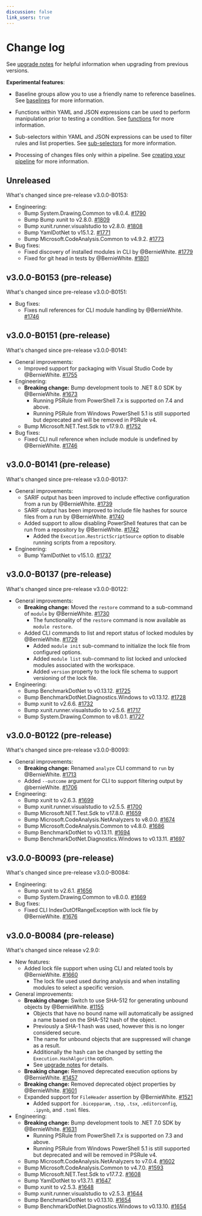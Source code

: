 ```yaml
---
discussion: false
link_users: true
---
```


# Change log

See [upgrade notes][1] for helpful information when upgrading from previous versions.

  [1]: https://aka.ms/ps-rule/upgrade

**Experimental features**:

- Baseline groups allow you to use a friendly name to reference baselines.
  See [baselines][6] for more information.
- Functions within YAML and JSON expressions can be used to perform manipulation prior to testing a condition.
  See [functions][3] for more information.
- Sub-selectors within YAML and JSON expressions can be used to filter rules and list properties.
  See [sub-selectors][4] for more information.
- Processing of changes files only within a pipeline.
  See [creating your pipeline][5] for more information.

  [3]: expressions/functions.md
  [4]: expressions/sub-selectors.md
  [5]: creating-your-pipeline.md#processing-changed-files-only
  [6]: concepts/baselines.md

## Unreleased

What's changed since pre-release v3.0.0-B0153:

- Engineering:
  - Bump System.Drawing.Common to v8.0.4.
    [#1790](https://github.com/microsoft/PSRule/pull/1790)
  - Bump Bump xunit to v2.8.0.
    [#1809](https://github.com/microsoft/PSRule/pull/1809)
  - Bump xunit.runner.visualstudio to v2.8.0.
    [#1808](https://github.com/microsoft/PSRule/pull/1808)
  - Bump YamlDotNet to v15.1.2.
    [#1771](https://github.com/microsoft/PSRule/pull/1771)
  - Bump Microsoft.CodeAnalysis.Common to v4.9.2.
    [#1773](https://github.com/microsoft/PSRule/pull/1773)
- Bug fixes:
  - Fixed discovery of installed modules in CLI by @BernieWhite.
    [#1779](https://github.com/microsoft/PSRule/issues/1779)
  - Fixed for git head in tests by @BernieWhite.
    [#1801](https://github.com/microsoft/PSRule/issues/1801)

## v3.0.0-B0153 (pre-release)

What's changed since pre-release v3.0.0-B0151:

- Bug fixes:
  - Fixes null references for CLI module handling by @BernieWhite.
    [#1746](https://github.com/microsoft/PSRule/issues/1746)

## v3.0.0-B0151 (pre-release)

What's changed since pre-release v3.0.0-B0141:

- General improvements:
  - Improved support for packaging with Visual Studio Code by @BernieWhite.
    [#1755](https://github.com/microsoft/PSRule/issues/1755)
- Engineering:
  - **Breaking change:** Bump development tools to .NET 8.0 SDK by @BernieWhite.
    [#1673](https://github.com/microsoft/PSRule/pull/1673)
    - Running PSRule from PowerShell 7.x is supported on 7.4 and above.
    - Running PSRule from Windows PowerShell 5.1 is still supported but deprecated and will be removed in PSRule v4.
  - Bump Microsoft.NET.Test.Sdk to v17.9.0.
    [#1752](https://github.com/microsoft/PSRule/pull/1752)
- Bug fixes:
  - Fixed CLI null reference when include module is undefined by @BernieWhite.
    [#1746](https://github.com/microsoft/PSRule/issues/1746)

## v3.0.0-B0141 (pre-release)

What's changed since pre-release v3.0.0-B0137:

- General improvements:
  - SARIF output has been improved to include effective configuration from a run by @BernieWhite.
    [#1739](https://github.com/microsoft/PSRule/issues/1739)
  - SARIF output has been improved to include file hashes for source files from a run by @BernieWhite.
    [#1740](https://github.com/microsoft/PSRule/issues/1740)
  - Added support to allow disabling PowerShell features that can be run from a repository by @BernieWhite.
    [#1742](https://github.com/microsoft/PSRule/issues/1742)
    - Added the `Execution.RestrictScriptSource` option to disable running scripts from a repository.
- Engineering:
  - Bump YamlDotNet to v15.1.0.
    [#1737](https://github.com/microsoft/PSRule/pull/1737)

## v3.0.0-B0137 (pre-release)

What's changed since pre-release v3.0.0-B0122:

- General improvements:
  - **Breaking change:** Moved the `restore` command to a sub-command of `module` by @BernieWhite.
    [#1730](https://github.com/microsoft/PSRule/issues/1730)
    - The functionality of the `restore` command is now available as `module restore`.
  - Added CLI commands to list and report status of locked modules by @BernieWhite.
    [#1729](https://github.com/microsoft/PSRule/issues/1729)
    - Added `module init` sub-command to initialize the lock file from configured options.
    - Added `module list` sub-command to list locked and unlocked modules associated with the workspace.
    - Added `version` property to the lock file schema to support versioning of the lock file.
- Engineering:
  - Bump BenchmarkDotNet to v0.13.12.
    [#1725](https://github.com/microsoft/PSRule/pull/1725)
  - Bump BenchmarkDotNet.Diagnostics.Windows to v0.13.12.
    [#1728](https://github.com/microsoft/PSRule/pull/1728)
  - Bump xunit to v2.6.6.
    [#1732](https://github.com/microsoft/PSRule/pull/1732)
  - Bump xunit.runner.visualstudio to v2.5.6.
    [#1717](https://github.com/microsoft/PSRule/pull/1717)
  - Bump System.Drawing.Common to v8.0.1.
    [#1727](https://github.com/microsoft/PSRule/pull/1727)

## v3.0.0-B0122 (pre-release)

What's changed since pre-release v3.0.0-B0093:

- General improvements:
  - **Breaking change:** Renamed `analyze` CLI command to `run` by @BernieWhite.
    [#1713](https://github.com/microsoft/PSRule/issues/1713)
  - Added `--outcome` argument for CLI to support filtering output by @bernieWhite.
    [#1706](https://github.com/microsoft/PSRule/issues/1706)
- Engineering:
  - Bump xunit to v2.6.3.
    [#1699](https://github.com/microsoft/PSRule/pull/1699)
  - Bump xunit.runner.visualstudio to v2.5.5.
    [#1700](https://github.com/microsoft/PSRule/pull/1700)
  - Bump Microsoft.NET.Test.Sdk to v17.8.0.
    [#1659](https://github.com/microsoft/PSRule/pull/1659)
  - Bump Microsoft.CodeAnalysis.NetAnalyzers to v8.0.0.
    [#1674](https://github.com/microsoft/PSRule/pull/1674)
  - Bump Microsoft.CodeAnalysis.Common to v4.8.0.
    [#1686](https://github.com/microsoft/PSRule/pull/1686)
  - Bump BenchmarkDotNet to v0.13.11.
    [#1694](https://github.com/microsoft/PSRule/pull/1694)
  - Bump BenchmarkDotNet.Diagnostics.Windows to v0.13.11.
    [#1697](https://github.com/microsoft/PSRule/pull/1697)

## v3.0.0-B0093 (pre-release)

What's changed since pre-release v3.0.0-B0084:

- Engineering:
  - Bump xunit to v2.6.1.
    [#1656](https://github.com/microsoft/PSRule/pull/1656)
  - Bump System.Drawing.Common to v8.0.0.
    [#1669](https://github.com/microsoft/PSRule/pull/1669)
- Bug fixes:
  - Fixed CLI IndexOutOfRangeException with lock file by @BernieWhite.
    [#1676](https://github.com/microsoft/PSRule/issues/1676)

## v3.0.0-B0084 (pre-release)

What's changed since release v2.9.0:

- New features:
  - Added lock file support when using CLI and related tools by @BernieWhite.
    [#1660](https://github.com/microsoft/PSRule/issues/1660)
    - The lock file used used during analysis and when installing modules to select a specific version.
- General improvements:
  - **Breaking change:** Switch to use SHA-512 for generating unbound objects by @BernieWhite.
    [#1155](https://github.com/microsoft/PSRule/issues/1155)
    - Objects that have no bound name will automatically be assigned a name based on the SHA-512 hash of the object.
    - Previously a SHA-1 hash was used, however this is no longer considered secure.
    - The name for unbound objects that are suppressed will change as a result.
    - Additionally the hash can be changed by setting the `Execution.HashAlgorithm` option.
    - See [upgrade notes][1] for details.
  - **Breaking change:** Removed deprecated execution options by @BernieWhite.
    [#1457](https://github.com/microsoft/PSRule/issues/1457)
  - **Breaking change:** Removed deprecated object properties by @BernieWhite.
    [#1601](https://github.com/microsoft/PSRule/issues/1601)
  - Expanded support for `FileHeader` assertion by @BernieWhite.
    [#1521](https://github.com/microsoft/PSRule/issues/1521)
    - Added support for `.bicepparam`, `.tsp`, `.tsx`, `.editorconfig`, `.ipynb`, and `.toml` files.
- Engineering:
  - **Breaking change:** Bump development tools to .NET 7.0 SDK by @BernieWhite.
    [#1631](https://github.com/microsoft/PSRule/issues/1631)
    - Running PSRule from PowerShell 7.x is supported on 7.3 and above.
    - Running PSRule from Windows PowerShell 5.1 is still supported but deprecated and will be removed in PSRule v4.
  - Bump Microsoft.CodeAnalysis.NetAnalyzers to v7.0.4.
    [#1602](https://github.com/microsoft/PSRule/pull/1602)
  - Bump Microsoft.CodeAnalysis.Common to v4.7.0.
    [#1593](https://github.com/microsoft/PSRule/pull/1593)
  - Bump Microsoft.NET.Test.Sdk to v17.7.2.
    [#1608](https://github.com/microsoft/PSRule/pull/1608)
  - Bump YamlDotNet to v13.7.1.
    [#1647](https://github.com/microsoft/PSRule/issues/1647)
  - Bump xunit to v2.5.3.
    [#1648](https://github.com/microsoft/PSRule/pull/1648)
  - Bump xunit.runner.visualstudio to v2.5.3.
    [#1644](https://github.com/microsoft/PSRule/pull/1644)
  - Bump BenchmarkDotNet to v0.13.10.
    [#1654](https://github.com/microsoft/PSRule/pull/1654)
  - Bump BenchmarkDotNet.Diagnostics.Windows to v0.13.10.
    [#1654](https://github.com/microsoft/PSRule/pull/1654)

